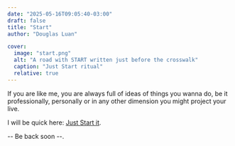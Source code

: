 ```yaml
---
date: "2025-05-16T09:05:40-03:00"
draft: false
title: "Start"
author: "Douglas Luan"

cover:
  image: "start.png"
  alt: "A road with START written just before the crosswalk"
  caption: "Just Start ritual"
  relative: true
---
```


If you are like me, you are always full of ideas of things you wanna do, be it professionally, personally or in any other dimension you might project your live.

I will be quick here: [Just Start it](http://paulgraham.com/start.html).

-- Be back soon --.
